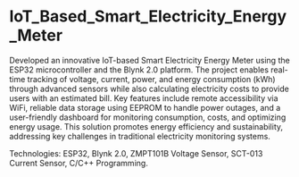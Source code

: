 # IoT_Based_Smart_Electricity_Energy_Meter
Developed an innovative IoT-based Smart Electricity Energy Meter using the ESP32 microcontroller and the Blynk 2.0 platform. The project enables real-time tracking of voltage, current, power, and energy consumption (kWh) through advanced sensors while also calculating electricity costs to provide users with an estimated bill. Key features include remote accessibility via WiFi, reliable data storage using EEPROM to handle power outages, and a user-friendly dashboard for monitoring consumption, costs, and optimizing energy usage. This solution promotes energy efficiency and sustainability, addressing key challenges in traditional electricity monitoring systems.

Technologies: ESP32, Blynk 2.0, ZMPT101B Voltage Sensor, SCT-013 Current Sensor, C/C++ Programming.
